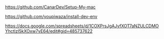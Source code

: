https://github.com/CanarDev/Setup-My-mac

https://github.com/youpiwaza/install-dev-env

https://docs.google.com/spreadsheets/d/1COXPrsJgAJyfXOT7aNZULCDMOYhctlzI5kXOxw7vE64/edit#gid=485737622